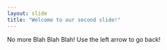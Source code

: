 ```yaml
---
layout: slide
title: "Welcome to our second slide!"
---
```

No more Blah Blah Blah!
Use the left arrow to go back!
